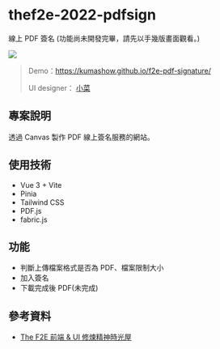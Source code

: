 # thef2e-2022-pdfsign

線上 PDF 簽名 (功能尚未開發完畢，請先以手幾版畫面觀看。)

![](https://i.imgur.com/2axZdz0.png)

> Demo：https://kumashow.github.io/f2e-pdf-signature/
> 
> UI designer： [小菜](https://noarzxcvbnm.github.io/PersonalWebsite/)

## 專案說明

透過 Canvas 製作 PDF 線上簽名服務的網站。

## 使用技術

  * Vue 3 + Vite
  * Pinia
  * Tailwind CSS
  * PDF.js
  * fabric.js

## 功能

  * 判斷上傳檔案格式是否為 PDF、檔案限制大小
  * 加入簽名
  * 下載完成後 PDF(未完成)

## 參考資料

 * [The F2E 前端 & UI 修煉精神時光屋](https://2022.thef2e.com)
